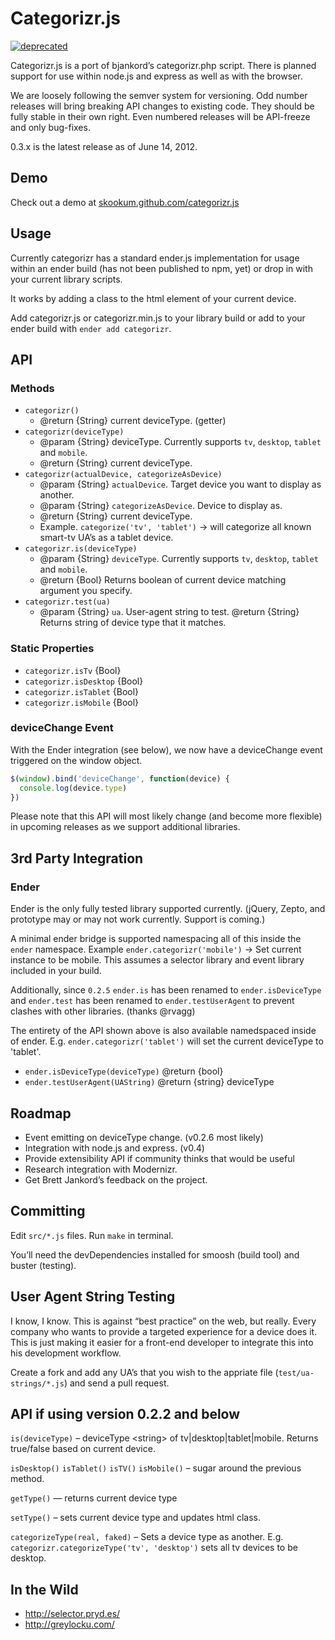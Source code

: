 # Categorizr.js

[![deprecated](http://badges.github.io/stability-badges/dist/deprecated.svg)](http://github.com/badges/stability-badges)

Categorizr.js is a port of bjankord’s categorizr.php script. There is planned
support for use within node.js and express as well as with the browser.

We are loosely following the semver system for versioning. Odd number
releases will bring breaking API changes to existing code. They should
be fully stable in their own right. Even numbered releases will be
API-freeze and only bug-fixes.

0.3.x is the latest release as of June 14, 2012.

## Demo

Check out a demo at [skookum.github.com/categorizr.js](http://skookum.github.com/categorizr.js)

## Usage

Currently categorizr has a standard ender.js implementation for usage within
an ender build (has not been published to npm, yet) or drop in with your current
library scripts.

It works by adding a class to the html element of your current device.

Add categorizr.js or categorizr.min.js to your library build or add to
your ender build with `ender add categorizr`.

## API

### Methods

* `categorizr()`
  * @return {String} current deviceType. (getter)
* `categorizr(deviceType)`
  * @param {String} deviceType. Currently supports `tv`, `desktop`,
  `tablet` and `mobile`.
  * @return {String} current deviceType.
* `categorizr(actualDevice, categorizeAsDevice)`
  * @param {String} `actualDevice`. Target device you want to display as
  another.
  * @param {String} `categorizeAsDevice`. Device to display as.
  * @return {String} current deviceType.
  * Example. `categorize('tv', 'tablet')` -> will categorize all known
  smart-tv UA’s as a tablet device.
* `categorizr.is(deviceType)`
  * @param {String} `deviceType`. Currently supports `tv`, `desktop`,
  `tablet` and `mobile`.
  * @return {Bool} Returns boolean of current device matching argument
  you specify.
* `categorizr.test(ua)`
  * @param {String} `ua`. User-agent string to test.
  @return {String} Returns string of device type that it matches.

### Static Properties

* `categorizr.isTv` {Bool}
* `categorizr.isDesktop` {Bool}
* `categorizr.isTablet` {Bool}
* `categorizr.isMobile` {Bool}

### deviceChange Event

With the Ender integration (see below), we now have a deviceChange event
triggered on the window object.

``` javascript
$(window).bind('deviceChange', function(device) {
  console.log(device.type)
})
```

Please note that this API will most likely change (and become more
flexible) in upcoming releases as we support additional libraries.

## 3rd Party Integration

### Ender

Ender is the only fully tested library supported currently. (jQuery,
Zepto, and prototype may or may not work currently. Support is coming.)

A minimal ender bridge is supported namespacing all of this inside the
`ender` namespace. Example `ender.categorizr('mobile')` -> Set current
instance to be mobile. This assumes a selector library and event library
included in your build.

Additionally, since `0.2.5` `ender.is` has been renamed to
`ender.isDeviceType` and `ender.test` has been renamed to
`ender.testUserAgent` to prevent clashes with other libraries. (thanks
@rvagg)

The entirety of the API shown above is also available namedspaced inside
of ender. E.g. `ender.categorizr('tablet')` will set the current
deviceType to 'tablet'.

* `ender.isDeviceType(deviceType)` @return {bool}
* `ender.testUserAgent(UAString)` @return {string} deviceType


## Roadmap

* Event emitting on deviceType change. (v0.2.6 most likely)
* Integration with node.js and express. (v0.4)
* Provide extensibility API if community thinks that would be useful
* Research integration with Modernizr.
* Get Brett Jankord’s feedback on the project.

## Committing

Edit `src/*.js` files.
Run `make` in terminal.

You’ll need the devDependencies installed for smoosh (build tool) and buster (testing).

## User Agent String Testing

I know, I know. This is against “best practice” on the web, but really. Every company who wants to provide a targeted experience for a device does it. This is just making it easier for a front-end developer to integrate this into his development workflow.

Create a fork and add any UA’s that you wish to the appriate file (`test/ua-strings/*.js`) and send a pull request.

## API if using version 0.2.2 and below

`is(deviceType)` – deviceType &lt;string&gt; of tv|desktop|tablet|mobile. Returns true/false based on current device.

`isDesktop()` `isTablet()` `isTV()` `isMobile()` – sugar around the previous method.

`getType()` — returns current device type

`setType()` – sets current device type and updates html class.

`categorizeType(real, faked)` – Sets a device type as another. E.g. `categorizr.categorizeType('tv', 'desktop')` sets all tv devices to be desktop.

## In the Wild

* http://selector.pryd.es/
* http://greylocku.com/


